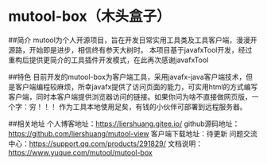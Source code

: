# mutool-box（木头盒子）

##简介
mutool为个人开源项目，旨在开发日常实用工具类及工具客户端，漫漫开源路，开始即是进步，相信终有参天大树时。
本项目基于javafxTool开发，经过重构后提供更简介的工具插件开发模式，在此再次感谢javafxTool

##特色
目前开发的mutool-box为客户端工具，采用javafx-java客户端技术，但是客户端编程较麻烦，所幸javafx提供了访问页面的能力，可实用html的方式编写客户端，同时本客户端提供浏览器访问的链接。如果你问为啥不直接做网页版，一个字：穷！！！ 作为工具本地使用足矣，有钱的小伙伴可部署到远程服务器。

##相关地址
个人博客地址：https://liershuang.gitee.io/
github源码地址：https://github.com/liershuang/mutool-view
客户端下载地址：待更新
问题交流中心：https://support.qq.com/products/291829/
文档说明：https://www.yuque.com/mutool/mutool-box
